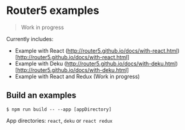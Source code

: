 # Router5 examples

> Work in progress

Currently includes:

- Example with React (http://router5.github.io/docs/with-react.html)[http://router5.github.io/docs/with-react.html]
- Example with Deku (http://router5.github.io/docs/with-deku.html)[http://router5.github.io/docs/with-deku.html]
- Example with React and Redux (Work in progress)


## Build an examples

    $ npm run build -- --app [appDirectory]

App directories: `react`, `deku` or `react redux`

